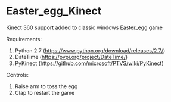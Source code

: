 # Easter_egg_Kinect
Kinect 360 support added to classic windows Easter_egg game

Requirements:

1. Python 2.7 (https://www.python.org/download/releases/2.7/)
2. DateTime (https://pypi.org/project/DateTime/)
3. PyKinect (https://github.com/microsoft/PTVS/wiki/PyKinect)


Controls:
1. Raise arm to toss the egg
2. Clap to restart the game
